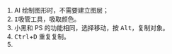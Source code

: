 1. AI 绘制图形时，不需要建立图层；
2. <kbd>I</kbd>吸管工具，吸取颜色。
3. 小黑和 PS 的功能相同，选择移动，按 <kbd>Alt</kbd>，复制对象。
4. <kbd>Ctrl</kbd>+<kbd>D</kbd> 重复复制。
5. 

